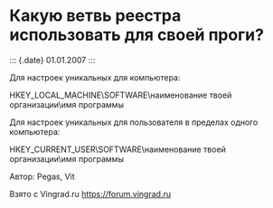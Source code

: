 Какую ветвь реестра использовать для своей проги?
=================================================

::: {.date}
01.01.2007
:::

Для настроек уникальных для компьютера:

HKEY\_LOCAL\_MACHINE\\SOFTWARE\\наименование твоей организации\\имя
программы

Для настроек уникальных для пользователя в пределах одного компьютера:

HKEY\_CURRENT\_USER\\SOFTWARE\\наименование твоей организации\\имя
программы

Автор: Pegas, Vit

Взято с Vingrad.ru <https://forum.vingrad.ru>
